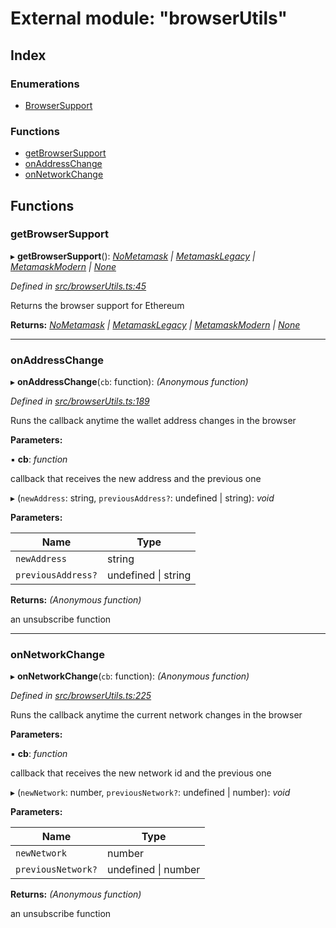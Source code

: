 # External module: "browserUtils"

## Index

### Enumerations

* [BrowserSupport](../enums/_browserutils_.browsersupport.md)

### Functions

* [getBrowserSupport](_browserutils_.md#getbrowsersupport)
* [onAddressChange](_browserutils_.md#onaddresschange)
* [onNetworkChange](_browserutils_.md#onnetworkchange)

## Functions

###  getBrowserSupport

▸ **getBrowserSupport**(): *[NoMetamask](../enums/_browserutils_.browsersupport.md#nometamask) | [MetamaskLegacy](../enums/_browserutils_.browsersupport.md#metamasklegacy) | [MetamaskModern](../enums/_browserutils_.browsersupport.md#metamaskmodern) | [None](../enums/_browserutils_.browsersupport.md#none)*

*Defined in [src/browserUtils.ts:45](https://github.com/PolymathNetwork/polymath-sdk/blob/1abe1ae/src/browserUtils.ts#L45)*

Returns the browser support for Ethereum

**Returns:** *[NoMetamask](../enums/_browserutils_.browsersupport.md#nometamask) | [MetamaskLegacy](../enums/_browserutils_.browsersupport.md#metamasklegacy) | [MetamaskModern](../enums/_browserutils_.browsersupport.md#metamaskmodern) | [None](../enums/_browserutils_.browsersupport.md#none)*

___

###  onAddressChange

▸ **onAddressChange**(`cb`: function): *(Anonymous function)*

*Defined in [src/browserUtils.ts:189](https://github.com/PolymathNetwork/polymath-sdk/blob/1abe1ae/src/browserUtils.ts#L189)*

Runs the callback anytime the wallet address changes in the browser

**Parameters:**

▪ **cb**: *function*

callback that receives the new address and the previous one

▸ (`newAddress`: string, `previousAddress?`: undefined | string): *void*

**Parameters:**

Name | Type |
------ | ------ |
`newAddress` | string |
`previousAddress?` | undefined &#124; string |

**Returns:** *(Anonymous function)*

an unsubscribe function

___

###  onNetworkChange

▸ **onNetworkChange**(`cb`: function): *(Anonymous function)*

*Defined in [src/browserUtils.ts:225](https://github.com/PolymathNetwork/polymath-sdk/blob/1abe1ae/src/browserUtils.ts#L225)*

Runs the callback anytime the current network changes in the browser

**Parameters:**

▪ **cb**: *function*

callback that receives the new network id and the previous one

▸ (`newNetwork`: number, `previousNetwork?`: undefined | number): *void*

**Parameters:**

Name | Type |
------ | ------ |
`newNetwork` | number |
`previousNetwork?` | undefined &#124; number |

**Returns:** *(Anonymous function)*

an unsubscribe function
